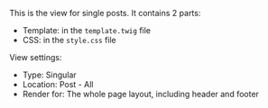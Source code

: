 This is the view for single posts. It contains 2 parts:

- Template: in the `template.twig` file
- CSS: in the `style.css` file

View settings:

- Type: Singular
- Location: Post - All
- Render for: The whole page layout, including header and footer